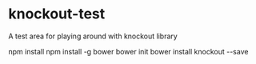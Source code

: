 # knockout-test
A test area for playing around with knockout library

npm install
npm install -g bower
bower init
bower install knockout --save
